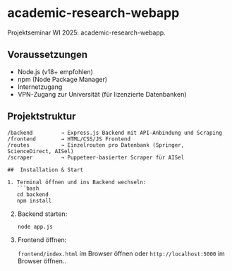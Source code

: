 # academic-research-webapp
Projektseminar WI 2025: academic-research-webapp.

## Voraussetzungen

- Node.js (v18+ empfohlen)
- npm (Node Package Manager)
- Internetzugang
- VPN-Zugang zur Universität (für lizenzierte Datenbanken)

## Projektstruktur

```text
/backend         → Express.js Backend mit API-Anbindung und Scraping
/frontend        → HTML/CSS/JS Frontend
/routes          → Einzelrouten pro Datenbank (Springer, ScienceDirect, AISel)
/scraper         → Puppeteer-basierter Scraper für AISel

##  Installation & Start

1. Terminal öffnen und ins Backend wechseln:
   ```bash
   cd backend
   npm install
   ```

2. Backend starten:
   ```bash
   node app.js

3. Frontend öffnen:

   `frontend/index.html` im Browser öffnen oder `http://localhost:5000` im Browser öffnen..

